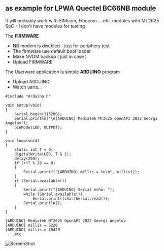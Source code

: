 ## as example for LPWA Quectel BC66NB module

It will probably work with SIMcom, Fibocom ... etc. modules with MT2625 SoC - I don't have modules for testing

The **FIRMWARE**
* NB modem is disabled - just for periphery test
* The firmware use default boot loader
* Make NVDM backup ( just in case )
* Upload FIRMWARE


The Userware application is simple **ARDUINO** program
* Upload ARDUINO
* Watch uarts...
```
#include "Arduino.h"

void setup(void)
{
    Serial.begin(115200);
    Serial.println("\n[ARDUINO] Mediatek MT2625 OpenAPI 2022 Georgi Angelov");
    pinMode(LED, OUTPUT);
}

void loop(void)
{
    static int T = 0;
    digitalWrite(LED, T & 1);
    delay(250);
    if (++T % 20 == 0)
    {
        Serial.printf("[ARDUINO] millis = %u\n", millis());
    }
    if (Serial.available())
    {
        Serial.print("[ARDUINO] Serial echo: ");
        while (Serial.available())
            Serial.print((char)Serial.read());
        Serial.println();
    }
}
```

```
[ARDUINO] Mediatek MT2625 OpenAPI 2022 Georgi Angelov
[ARDUINO] millis = 5220
[ARDUINO] millis = 10420
 ...etc
```
![ScreenShot](https://raw.githubusercontent.com/Wiz-IO/Arduino_MT2625_BC66/master/board.jpg)
